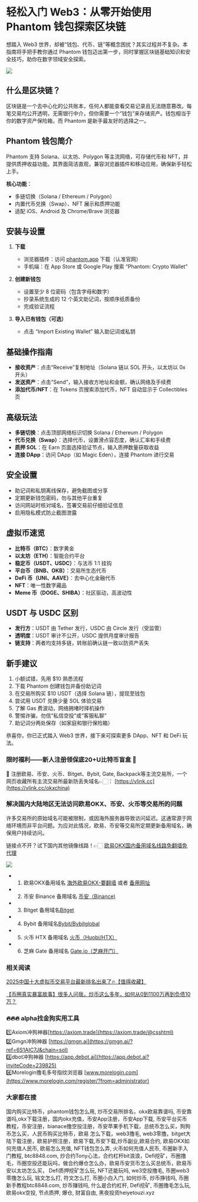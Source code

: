 # 轻松入门 Web3：从零开始使用 Phantom 钱包探索区块链

想踏入 Web3 世界，却被“钱包、代币、链”等概念困扰？其实过程并不复杂。本指南将手把手教你通过 Phantom 钱包迈出第一步，同时掌握区块链基础知识和安全技巧，助你在数字领域安全探索。

[![](https://307e939.webp.li/20250811124250516.png)](https://btc8848.com/top-10-exchanges)

## 什么是区块链？
区块链是一个去中心化的公共账本，任何人都能查看交易记录且无法随意篡改。每笔交易均公开透明，无需银行中介，但你需要一个“钱包”来存储资产。钱包相当于你的数字资产保险箱，而 Phantom 是新手最友好的选择之一。

## Phantom 钱包简介
Phantom 支持 Solana、以太坊、Polygon 等主流网络，可存储代币和 NFT，并提供质押收益功能。其界面简洁直观，兼容浏览器插件和移动应用，确保新手轻松上手。

**核心功能**：
- 多链切换（Solana / Ethereum / Polygon）
- 内置代币兑换（Swap）、NFT 展示和质押功能
- 适配 iOS、Android 及 Chrome/Brave 浏览器

## 安装与设置
1. **下载**  
   - 浏览器插件：访问 [phantom.app](https://phantom.app) 下载（认准官网）  
   - 手机端：在 App Store 或 Google Play 搜索 “Phantom: Crypto Wallet”  

2. **创建新钱包**  
   - 设置至少 8 位密码（包含字母和数字）  
   - 抄录系统生成的 12 个英文助记词，按顺序纸质备份  
   - 完成验证流程  

3. **导入已有钱包（可选）**  
   - 点击 “Import Existing Wallet” 输入助记词或私钥  

## 基础操作指南
- **接收资产**：点击“Receive”复制地址（Solana 链以 SOL 开头，以太坊以 0x 开头）  
- **发送资产**：点击“Send”，输入接收方地址和金额，确认网络及手续费  
- **添加代币/NFT**：在 Tokens 页搜索添加代币，NFT 自动显示于 Collectibles 页  

## 高级玩法
- **多链切换**：点击顶部网络标识切换 Solana / Ethereum / Polygon  
- **代币兑换（Swap）**：选择代币，设置滑点容忍度，确认汇率和手续费  
- **质押 SOL**：在 Earn 页面选择验证节点，输入质押数量获取收益  
- **连接 DApp**：访问 DApp（如 Magic Eden），连接 Phantom 进行交易  

## 安全设置
- 助记词和私钥离线保存，避免截图或分享  
- 定期更新钱包密码，勿与其他平台重复  
- 访问网站时核对域名，签署交易前仔细验证信息  
- 启用隐私模式防止截图泄露  

## 虚拟币速览
- **比特币（BTC）**：数字黄金  
- **以太坊（ETH）**：智能合约平台  
- **稳定币（USDT、USDC）**：与法币 1:1 挂钩  
- **平台币（BNB、OKB）**：交易所生态代币  
- **DeFi 币（UNI、AAVE）**：去中心化金融代币  
- **NFT**：唯一性数字藏品  
- **Meme 币（DOGE、SHIBA）**：社区驱动，高波动性  

## USDT 与 USDC 区别
- **发行方**：USDT 由 Tether 发行，USDC 由 Circle 发行（受监管）  
- **透明度**：USDT 审计不公开，USDC 提供月度审计报告  
- **链支持**：两者均支持多链，转账前确认链一致以防资产丢失  

## 新手建议
1. 小额试错，先用 $10 熟悉流程  
2. 下载 Phantom 创建钱包并备份助记词  
3. 在交易所购买 $10 USDT（选择 Solana 链），提现至钱包  
4. 尝试用 USDT 兑换少量 SOL 体验交易  
5. 了解 Gas 费波动，网络拥堵时择机操作  
6. 警惕诈骗，勿信“私信空投”或“客服私聊”  
7. 助记词分两处保存（如家庭和银行保险箱）  

恭喜你，你已正式踏入 Web3 世界，接下来可探索更多 DApp、NFT 和 DeFi 玩法。  

### 限时福利——新人注册领保底20+U比特币盲盒 🎁  
🎁 注册欧易、币安、火币、Bitget、Bybit, Gate, Backpack等主流交易所，一个网页收藏所有主流交易所最新防丢失域名👉🏻： [https://vlink.cc](https://vlink.cc/okxchina)  

### 解决国内大陆地区无法访问欧易OKX、币安、火币等交易所的问题  
许多交易所的原始域名可能被限制，或因海外服务器导致访问延迟。这通常源于网络环境而非平台问题。为应对此情况，欧易、币安等交易所定期更新备用域名，确保用户持续访问。  

链接点不开？试下国内其他镜像线路！👉🏻 [欧易OKX国内备用域名线路免翻墙免代理](https://vlink.cc/okxcn)  

[![](https://307e939.webp.li/20250812124552161.png)](https://vlink.cc/okxcn)  

- 1. 欧易OKX备用域名 [海外欧易OKX-要翻墙](https://www.okx.com/join/18639032) 或者 [备用网址](https://www.oucnyi.net/zh-hans/join/18639032)  
- 2. 币安 Binance 备用域名 [币安（Binance)](https://accounts.binance.com/zh-CN/register?ref=36457687)  
- 3. Bitget 备用域名[Bitget](https://www.bitget.com/zh-CN/referral/register?from=referral&clacCode=VRNEYUTR)  
- 4. Bybit 备用域名[Bybit/Bybitglobal](https://www.bybitglobal.com/zh-MY/invite/?ref=VMKORMM)  
- 5. 火币 HTX 备用域名 [火币（Huobi/HTX）](https://www.htx.com/invite/zh-cn/1f?invite_code=whf45223)  
- 6. 芝麻 Gate 备用域名 [Gate.io（芝麻开门）](https://www.gate.io/zh/signup?ref_type=103&ref=A1ERAQ)  

### 相关阅读  

[2025中国十大虚拟币交易平台最新排名出来了🔥【值得收藏】](https://btc8848.com/top-10-exchanges/)  

[【币圈真实暴富故事】很多人问我，炒币这么多年，如何从0到1100万再到负债10万？](https://heiyetouzi.xyz/biquanstory001/)  

### 🔥🔥🔥 alpha找金狗实用工具  
1️⃣Axiom冲狗神器[https://axiom.trade](https://axiom.trade/@csshtml)  
2️⃣Gmgn冲狗神器 [https://gmgn.ai](https://gmgn.ai/?ref=6S1AIC7J&chain=sol)  
3️⃣dbot冲狗神器 [https://app.debot.ai](https://app.debot.ai?inviteCode=239825)  
4️⃣Morelogin撸毛多号指纹浏览器 [www.morelogin.com](https://www.morelogin.com/register/?from=administrator)  

### 大家都在搜  
国内购买比特币，phantom钱包怎么用, 炒币交易所排名，okx欧易靠谱吗, 币安靠谱吗,okx下载注册，国内okx充值，币安App注册，币安App下载, 币安平台买币教程，币安注册，bianace撸空投注册，币安苹果手机下载，总统币怎么买，狗狗币怎么买，人民币购买比特币，欧易 怎么下载，web3撸毛, web3零撸，bitget大陆下载注册，欧易护照注册，欧易下载,币安下载,炒币副业,欧易合约, 欧易OKX如何充值人民币, 欧易怎么充值, NFT钱包怎么弄, 火币如何充值人民币, 币圈新手入门教程, btc8848.com, 炒合约Tony心法，合约杠杆bit浪浪，Defi挖矿，币圈撸毛，币圈空投还能玩吗，做合约爆仓怎么办，欧易币安货币怎么买总统币，欧易币安以太坊怎么买， Defi质押挖矿怎么玩, NFT还能玩吗, we3空投撸毛, 币圈web3零撸怎么玩, 铭文怎么打, 符文怎么打, 币圈小白入门, 如何炒币, 炒币挣钱吗, 币圈新手教程btc8848.com, 炒币赚钱吗, 什么是合约杠杆, Defi挖矿, 币圈撸毛怎么玩, 欧易okx空投, 节点质押, 爆仓, 财富自由, 黑夜投资heiyetouzi.xyz